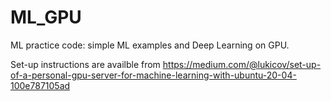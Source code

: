 # ML_GPU
ML practice code: simple ML examples and Deep Learning on GPU.   

Set-up instructions are availble from https://medium.com/@lukicov/set-up-of-a-personal-gpu-server-for-machine-learning-with-ubuntu-20-04-100e787105ad
